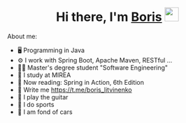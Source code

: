 
<h1 align="center">Hi there, I'm <a href="https://vk.com/boris_litvinenko" target="_blank">Boris</a> 
<img src="https://github.com/blackcater/blackcater/raw/main/images/Hi.gif" height="32"/></h1>

About me:

- 🖥 Programming in Java
- ⚙️ I work with Spring Boot, Apache Maven, RESTful ...
- 👨‍🎓 Master's degree student "Software Engineering"
- 🏫 I study at MIREA
- 📖 Now reading: Spring in Action, 6th Edition
- 💬 Write me https://t.me/boris_litvinenko
- 🎸 I play the guitar
- 🏅 I do sports
- 🚗 I am fond of cars
